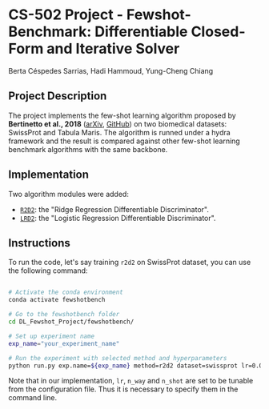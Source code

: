 # CS-502 Project - Fewshot-Benchmark: Differentiable Closed-Form and Iterative Solver

Berta Céspedes Sarrias, Hadi Hammoud, Yung-Cheng Chiang

## Project Description

The project implements the few-shot learning algorithm proposed by **Bertinetto et al., 2018** ([arXiv](https://arxiv.org/abs/1805.08136), [GitHub](https://github.com/bertinetto/r2d2/tree/master?tab=readme-ov-file)) on two biomedical datasets: SwissProt and Tabula Maris. The algorithm is runned under a hydra framework and the result is compared against other few-shot learning benchmark algorithms with the same backbone.

## Implementation

Two algorithm modules were added:

- [`R2D2`](./fewshotbench/methods/r2d2.py): the "Ridge Regression Differentiable Discriminator".
- [`LRD2`](./fewshotbench/methods/lrd2.py): the "Logistic Regression Differentiable Discriminator".

## Instructions

To run the code, let's say training `r2d2` on SwissProt dataset, you can use the following command:

```bash

# Activate the conda environment
conda activate fewshotbench

# Go to the fewshotbench folder
cd DL_Fewshot_Project/fewshotbench/

# Set up experiment name
exp_name="your_experiment_name"

# Run the experiment with selected method and hyperparameters
python run.py exp.name=${exp_name} method=r2d2 dataset=swissprot lr=0.0001 n_way=5 n_shot=5

```

Note that in our implementation, `lr`, `n_way` and `n_shot` are set to be tunable from the configuration file. Thus it is necessary to specify them in the command line.

<!-- ## Environment setup

1. Follow [VM cuda setup tutorial](https://docs.google.com/document/d/1VOyCTOin7JZadlxLMJ457mo7ihypHYT3U2IA83Ba5VY/edit) to get GCP VM instance with miniconda and cuda installed.
2. Establish ssh connection to GCP VM instance as well with local machine.
3. Install git in command line with `sudo apt-get install git`.
4. Set up git user name and email with `git config --global user.name "Your Name"` and `git config --global user.email "
5. Install [github CLI](https://github.com/cli/cli/blob/trunk/docs/install_linux.md) features with

```bash
type -p curl >/dev/null || (sudo apt update && sudo apt install curl -y)
curl -fsSL https://cli.github.com/packages/githubcli-archive-keyring.gpg | sudo dd of=/usr/share/keyrings/githubcli-archive-keyring.gpg \
&& sudo chmod go+r /usr/share/keyrings/githubcli-archive-keyring.gpg \
&& echo "deb [arch=$(dpkg --print-architecture) signed-by=/usr/share/keyrings/githubcli-archive-keyring.gpg] https://cli.github.com/packages stable main" | sudo tee /etc/apt/sources.list.d/github-cli.list > /dev/null \
&& sudo apt update \
&& sudo apt install gh -y
```

6. Login to github with `gh auth login`.
7. In the VM, go to the directory you want to clone the repo to, and clone the repo with `gh repo clone Jay4BioPZ/DL_Fewshot_Project`.
8. Go to the project directory `cd .YOURFOLDER/DL_Fewshot_Project`, follow the instruction in [project readme](./fewshotbench/README.md), run `conda env create -f environment.yml`.
9. With VSCode, install the remote-ssh extension. Open a new window, press `Ctrl+Shift+P`, type `Remote-SHH: Connect to Host`, remote connect the VM through `ssh <username>@< VM external ip address>`.
10. You shall now see the external ip address in the bottom left corner of the VSCode window. Further install all recommended extensions (i.e., copilot, python...) so that you can use the VSCode IDE to develop the project.

## Dataset

The dataset should be manually download as instructed in [project readme](./fewshotbench/README.md) and put in the `.YOURFOLDER/fewshotbench/data` folder. They should be ignored by git. -->